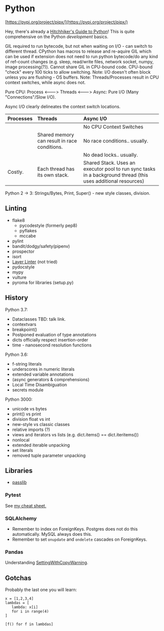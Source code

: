 # Python

[https://pypi.org/project/pipx/](https://pypi.org/project/pipx/)

Hey, there's already a [Hitchhiker's Guide to Python](http://docs.python-guide.org/en/latest/)! This is quite comprehensive on the Python _development_ basics.

GIL required to run bytecode, but not when waiting on I/O - can switch to different thread. CPython has macros to release and re-aquire GIL which can be used if extension does not need to run python bytecode/do any kind of ref-count changes \(e.g. sleep, read/write files, network socket, numpy, image processing\(?\)\). Cannot share GIL in CPU-bound code. CPU-bound "check" every 100 ticks to allow switching. Note: I/O doesn't often block unless you are flushing - OS buffers. Note: Threads/Processes result in CPU context switches, while async does not.

Pure CPU: Process &lt;---&gt; Threads &lt;---&gt; Async: Pure I/O \(Many "Connections"/Slow I/O\).

Async I/O clearly delineates the context switch locations.

| Processes | Threads | Async I/O |
| :--- | :--- | :--- |
|  |  | No CPU Context Switches |
|  | Shared memory can result in race conditions. | No race conditions.. usually. |
|  |  | No dead locks.. usually. |
| Costly. | Each thread has its own stack. | Shared Stack. Uses an executor pool to run sync tasks in a background thread \(this uses additional resources\) |

Python 2 -&gt; 3: Strings/Bytes, Print, Super\(\) - new style classes, division.

## Linting

* flake8
  * pycodestyle \(formerly pep8\)
  * pyflakes
  * mccabe
* pylint
* bandit/dodgy/safety\(pipenv\)
* prospector
* isort
* [Layer Linter](https://github.com/seddonym/layer_linter) \(not tried\)
* pydocstyle
* mypy
* vulture
* pyroma for libraries \(setup.py\)

## History

Python 3.7:

* Dataclasses TBD: talk link.
* contextvars
* breakpoint\(\)
* Postponed evaluation of type annotations
* dicts officially respect insertion-order
* time - nanosecond resolution functions

Python 3.6:

* f-string literals
* underscores in numeric literals
* extended variable annotations
* \(async generators & comprehensions\)
* Local Time Disambiguation
* secrets module

Python 3000:

* unicode vs bytes
* print\(\) vs print
* division float vs int
* new-style vs classic classes
* relative imports \(?\)
* views and iterators vs lists \(e.g. dict.items\(\) == dict.iteritems\(\)\)
* nonlocal
* extended iterable unpacking
* set literals
* removed tuple parameter unpacking

## Libraries

* [passlib](https://passlib.readthedocs.io/)

### Pytest

See [my cheat sheet.](https://github.com/QasimK/learn-it/blob/master/pytest-cheat-sheet.md)

### SQLAlchemy

* Remember to index on ForeignKeys. Postgres does not do this automatically. MySQL always does this.
* Remember to set `onupdate` and `ondelete` cascades on ForeignKeys.

### Pandas

Understanding [SettingWithCopyWarning](https://towardsdatascience.com/understanding-settingwithcopywarning-7142952a01fa).

## Gotchas

Probably the last one you will learn:

```
x = [1,2,3,4]
lambdas = [
   lambda: x[i]
   for i in range(4)
]

[f() for f in lambdas]
```



